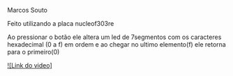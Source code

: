 Marcos Souto

Feito utilizando a placa nucleof303re

Ao pressionar o botão ele altera um led de 7segmentos com os caracteres hexadecimal (0 a f) em ordem e ao chegar no ultimo elemento(f) ele retorna para o primeiro(0)  

[![Link do video]](https://raw.githubusercontent.com/marcozsouto/7bit-button/main/video.mp4)

